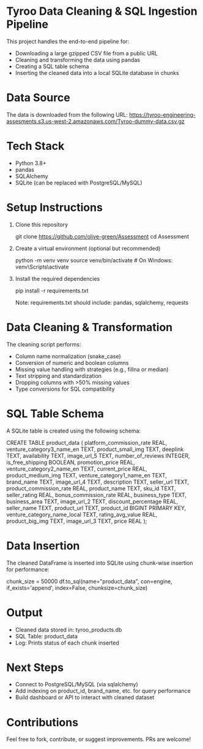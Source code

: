 # Tyroo Data Cleaning & SQL Ingestion Pipeline

This project handles the end-to-end pipeline for:
- Downloading a large gzipped CSV file from a public URL
- Cleaning and transforming the data using pandas
- Creating a SQL table schema
- Inserting the cleaned data into a local SQLite database in chunks

# Data Source

The data is downloaded from the following URL:
https://tyroo-engineering-assesments.s3.us-west-2.amazonaws.com/Tyroo-dummy-data.csv.gz

# Tech Stack

- Python 3.8+
- pandas
- SQLAlchemy
- SQLite (can be replaced with PostgreSQL/MySQL)

# Setup Instructions

1. Clone this repository

   git clone https://github.com/olive-green/Assessment
   cd Assessment

2. Create a virtual environment (optional but recommended)

   python -m venv venv
   source venv/bin/activate  # On Windows: venv\Scripts\activate

3. Install the required dependencies

   pip install -r requirements.txt

   Note: requirements.txt should include: pandas, sqlalchemy, requests

#  Data Cleaning & Transformation

The cleaning script performs:
- Column name normalization (snake_case)
- Conversion of numeric and boolean columns
- Missing value handling with strategies (e.g., fillna or median)
- Text stripping and standardization
- Dropping columns with >50% missing values
- Type conversions for SQL compatibility

# SQL Table Schema

A SQLite table is created using the following schema:

CREATE TABLE product_data (
    platform_commission_rate     REAL,
    venture_category3_name_en    TEXT,
    product_small_img            TEXT,
    deeplink                     TEXT,
    availability                 TEXT,
    image_url_5                  TEXT,
    number_of_reviews            INTEGER,
    is_free_shipping             BOOLEAN,
    promotion_price              REAL,
    venture_category2_name_en    TEXT,
    current_price                REAL,
    product_medium_img           TEXT,
    venture_category1_name_en    TEXT,
    brand_name                   TEXT,
    image_url_4                  TEXT,
    description                  TEXT,
    seller_url                   TEXT,
    product_commission_rate      REAL,
    product_name                 TEXT,
    sku_id                       TEXT,
    seller_rating                REAL,
    bonus_commission_rate        REAL,
    business_type                TEXT,
    business_area                TEXT,
    image_url_2                  TEXT,
    discount_percentage          REAL,
    seller_name                  TEXT,
    product_url                  TEXT,
    product_id                   BIGINT PRIMARY KEY,
    venture_category_name_local  TEXT,
    rating_avg_value             REAL,
    product_big_img              TEXT,
    image_url_3                  TEXT,
    price                        REAL
);

# Data Insertion

The cleaned DataFrame is inserted into SQLite using chunk-wise insertion for performance:

chunk_size = 50000
df.to_sql(name="product_data", con=engine, if_exists='append', index=False, chunksize=chunk_size)

 # Output

- Cleaned data stored in: tyroo_products.db
- SQL Table: product_data
- Log: Prints status of each chunk inserted

# Next Steps

- Connect to PostgreSQL/MySQL (via sqlalchemy)
- Add indexing on product_id, brand_name, etc. for query performance
- Build dashboard or API to interact with cleaned dataset

# Contributions

Feel free to fork, contribute, or suggest improvements. PRs are welcome!


